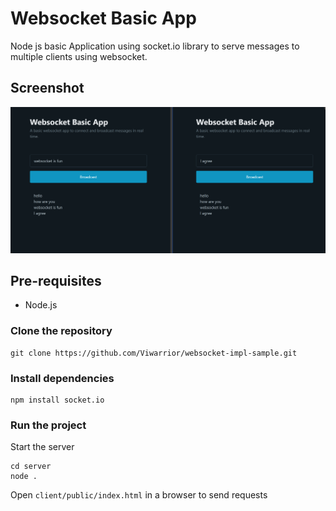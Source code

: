 # Websocket Basic App
Node js basic Application using socket.io library to serve messages to multiple clients using websocket.

## Screenshot
![Alt text](./demo/image.png)

## Pre-requisites
* Node.js

### Clone the repository

```
git clone https://github.com/Viwarrior/websocket-impl-sample.git
```

### Install dependencies

```
npm install socket.io
```


### Run the project

Start the server
```
cd server
node .
````
Open `client/public/index.html` in a browser to send requests